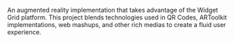 An augmented reality implementation that takes advantage of the Widget Grid platform. This project blends technologies used in QR Codes, ARToolkit implementations, web mashups, and other rich medias to create a fluid user experience.